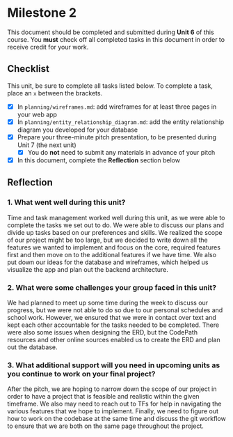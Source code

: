 # Milestone 2

This document should be completed and submitted during **Unit 6** of this course. You **must** check off all completed tasks in this document in order to receive credit for your work.

## Checklist

This unit, be sure to complete all tasks listed below. To complete a task, place an `x` between the brackets.

- [x] In `planning/wireframes.md`: add wireframes for at least three pages in your web app
- [x] In `planning/entity_relationship_diagram.md`: add the entity relationship diagram you developed for your database
- [x] Prepare your three-minute pitch presentation, to be presented during Unit 7 (the next unit)
  - [x] You do **not** need to submit any materials in advance of your pitch
- [x] In this document, complete the **Reflection** section below

## Reflection

### 1. What went well during this unit?

Time and task management worked well during this unit, as we were able to complete the tasks we set out to do. We were able to discuss our plans and divide up tasks based on our preferences and skills. We realized the scope of our project might be too large, but we decided to write down all the features we wanted to implement and focus on the core, required features first and then move on to the additional features if we have time. We also put down our ideas for the database and wireframes, which helped us visualize the app and plan out the backend architecture.

### 2. What were some challenges your group faced in this unit?

We had planned to meet up some time during the week to discuss our progress, but we were not able to do so due to our personal schedules and school work. However, we ensured that we were in contact over text and kept each other accountable for the tasks needed to be completed. There were also some issues  when designing the ERD, but the CodePath resources and other online sources enabled us to create  the ERD and plan out the database.

### 3. What additional support will you need in upcoming units as you continue to work on your final project?

After the pitch, we are hoping to narrow down the scope of our project in order to have a project that is feasible and realistic within the given timeframe. We also may need to reach out to TFs for help in navigating the various features that we hope to implement. Finally, we need to figure out how to work on the codebase at the same time and discuss the git workflow to ensure that we are both on the same page throughout the project.
